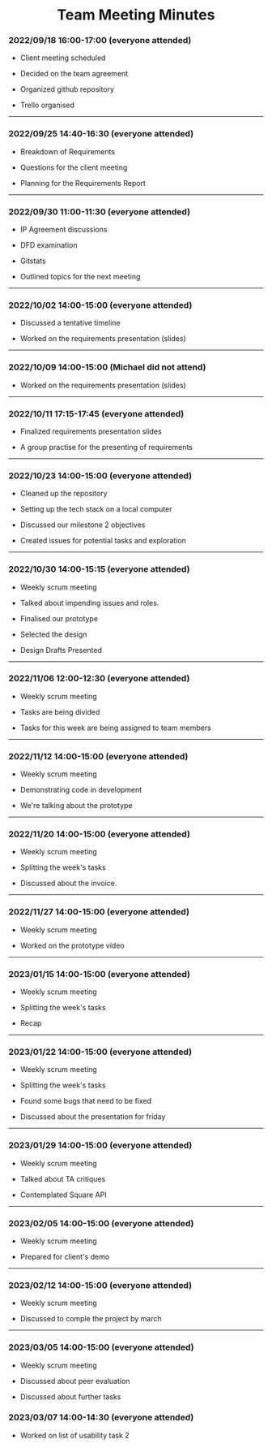 
<h1 align = "center">
Team Meeting Minutes
</h1>

<h3>
<b>
2022/09/18 16:00-17:00 (everyone attended)
</h3>
</b>

- Client meeting scheduled

- Decided on the team agreement

- Organized github repository

- Trello organised
  
<hr>

<h3>
<b>
2022/09/25 14:40-16:30 (everyone attended)
</h3>
</b>

- Breakdown of Requirements

- Questions for the client meeting

- Planning for the Requirements Report
  
<hr>

<h3>
<b>
2022/09/30  11:00-11:30  (everyone attended)
</h3>
</b>

- IP Agreement discussions

- DFD examination

- Gitstats

- Outlined topics for the next meeting
  
<hr>

<h3>
<b>
 2022/10/02  14:00-15:00  (everyone attended)
 </h3>
</b>

- Discussed a tentative timeline

- Worked on the requirements presentation (slides)

<hr>

<h3>
<b>
2022/10/09 14:00-15:00 (Michael did not attend)
</h3>
</b>

- Worked on the requirements presentation (slides)

<hr>

 <h3>
<b>
 2022/10/11  17:15-17:45  (everyone attended)
</h3>
</b>

- Finalized requirements presentation slides

- A group practise for the presenting of requirements

 <hr>

<h3>
<b>
 2022/10/23 14:00-15:00 (everyone attended)
 </h3>
</b>

- Cleaned up the repository

- Setting up the tech stack on a local computer

- Discussed our milestone 2 objectives

- Created issues for potential tasks and exploration

<hr>

<h3>
<b>
 2022/10/30 14:00-15:15 (everyone attended)
 </h3>
</b>

- Weekly scrum meeting

- Talked about impending issues and roles.

- Finalised our prototype

- Selected the design

- Design Drafts Presented

<hr>

<h3>
<b>
 2022/11/06 12:00-12:30 (everyone attended)
 </h3>
</b>

- Weekly scrum meeting

- Tasks are being divided

- Tasks for this week are being assigned to team members

<hr>

<h3>
<b>
2022/11/12 14:00-15:00 (everyone attended)
</h3>
</b>

- Weekly scrum meeting

- Demonstrating code in development

- We're talking about the prototype

<hr>

<h3>
<b>
2022/11/20 14:00-15:00 (everyone attended)
</h3>
</b>

- Weekly scrum meeting

- Splitting the week's tasks

- Discussed about the invoice.

<hr>

<h3>
<b>
2022/11/27 14:00-15:00 (everyone attended)
</h3>
</b>

- Weekly scrum meeting

- Worked on the prototype video

<hr>

<h3>
<b>
2023/01/15 14:00-15:00 (everyone attended)
</h3>
</b>

- Weekly scrum meeting

- Splitting the week's tasks

- Recap

<hr>

<h3>
<b>
2023/01/22 14:00-15:00 (everyone attended)
</h3>
</b>

- Weekly scrum meeting

- Splitting the week's tasks

- Found some bugs that need to be fixed

- Discussed about the presentation for friday

<hr>

<h3>
<b>
2023/01/29 14:00-15:00 (everyone attended)
</h3>
</b>

- Weekly scrum meeting

- Talked about TA critiques

- Contemplated Square API

<hr>

<h3>
<b>
2023/02/05 14:00-15:00 (everyone attended)
</h3>
</b>

- Weekly scrum meeting

- Prepared for client's demo

<hr>

<h3>
<b>
2023/02/12 14:00-15:00 (everyone attended)
</h3>
</b>

- Weekly scrum meeting

- Discussed to comple the project by march

<hr>

<h3>
<b>
2023/03/05 14:00-15:00 (everyone attended)
</h3>
</b>

- Weekly scrum meeting

- Discussed about peer evaluation

- Discussed about further tasks

<h3>
<b>
2023/03/07 14:00-14:30 (everyone attended)
</h3>
</b>

- Worked on list of usability task 2 


